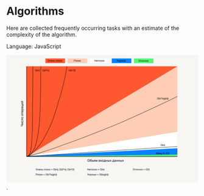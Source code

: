 # Algorithms

Here are collected frequently occurring tasks with an estimate of the complexity of the algorithm.

Language: JavaScript

![growth of basic complexity functions](./growth_of_basic_complexity_functions.png 'growth of basic complexity functions').
